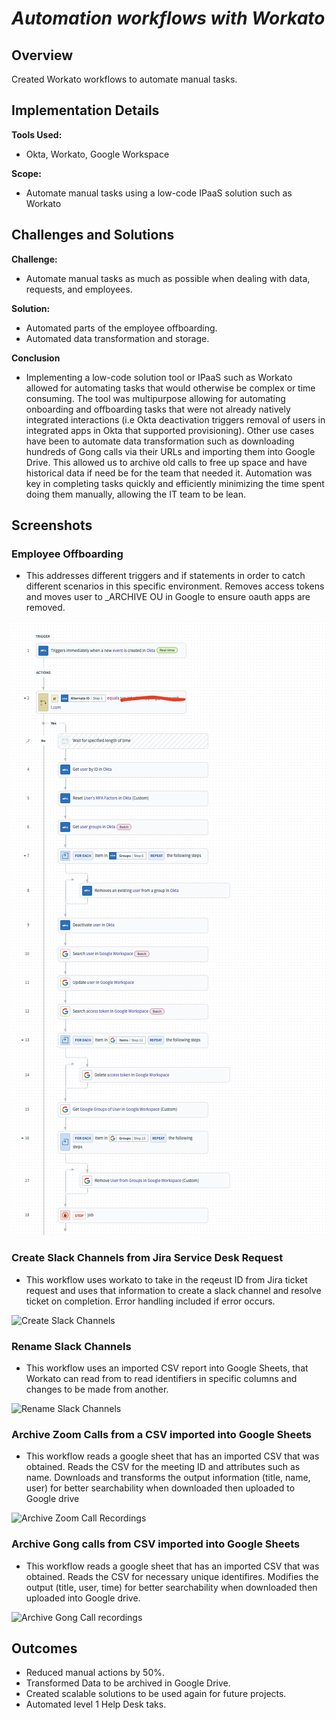 # *Automation workflows with Workato*

## Overview
Created Workato workflows to automate manual tasks.

## Implementation Details
**Tools Used:** 
- Okta, Workato, Google Workspace

**Scope:** 
- Automate manual tasks using a low-code IPaaS solution such as Workato

## Challenges and Solutions
**Challenge:** 
- Automate manual tasks as much as possible when dealing with data, requests, and employees.

**Solution:** 
- Automated parts of the employee offboarding.
- Automated data transformation and storage.

**Conclusion**
- Implementing a low-code solution tool or IPaaS such as Workato allowed for automating tasks that would otherwise be complex or time consuming. The tool was multipurpose allowing for automating onboarding and offboarding tasks that were not already natively integrated interactions (i.e Okta deactivation triggers removal of users in integrated apps in Okta that supported provisioning). Other use cases have been to automate data transformation such as downloading hundreds of Gong calls via their URLs and importing them into Google Drive. This allowed us to archive old calls to free up space and have historical data if need be for the team that needed it. Automation was key in completing tasks quickly and efficiently minimizing the time spent doing them manually, allowing the IT team to be lean.

## Screenshots

### Employee Offboarding
- This addresses different triggers and if statements in order to catch different scenarios in this specific environment. Removes access tokens and moves user to _ARCHIVE OU in Google to ensure oauth apps are removed.

![Employee Offboarding Workato](Workato_Images/workato-employee-offboarding.png)

### Create Slack Channels from Jira Service Desk Request
- This workflow uses workato to take in the reqeust ID from Jira ticket request and uses that information to create a slack channel and resolve ticket on completion. Error handling included if error occurs.

![Create Slack Channels](Workato_Images/automation-create-slack-channels.png)

### Rename Slack Channels
- This workflow uses an imported CSV report into Google Sheets, that Workato can read from to read identifiers in specific columns and changes to be made from another.

![Rename Slack Channels](Workato_Images/automation-slack-channel-rename.png)

### Archive Zoom Calls from a CSV imported into Google Sheets
- This workflow reads a google sheet that has an imported CSV that was obtained. Reads the CSV for the meeting ID and attributes such as name. Downloads and transforms the output information (title, name, user) for better searchability when downloaded then uploaded to Google drive

![Archive Zoom Call Recordings](Workato_Images/automation-archive-zoom-calls.png)

### Archive Gong calls from CSV imported into Google Sheets
- This workflow reads a google sheet that has an imported CSV that was obtained. Reads the CSV for necessary unique identifires. Modifies the output (title, user, time) for better searchability when downloaded then uploaded into Google drive.

![Archive Gong Call recordings](Workato_Images/automation-archive-gong-calls.png)

## Outcomes
- Reduced manual actions by 50%.
- Transformed Data to be archived in Google Drive.
- Created scalable solutions to be used again for future projects.
- Automated level 1 Help Desk taks.